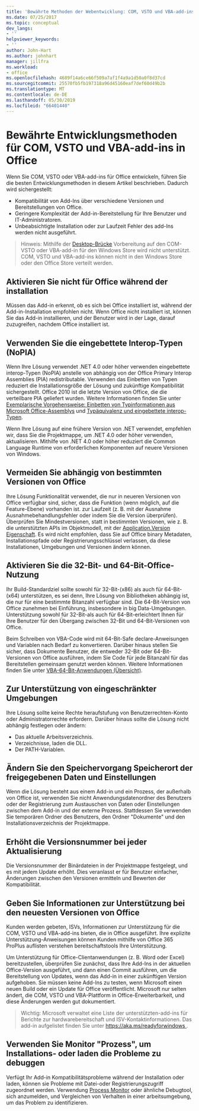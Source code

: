 ```yaml
---
title: 'Bewährte Methoden der Webentwicklung: COM, VSTO und VBA-add-ins in Office'
ms.date: 07/25/2017
ms.topic: conceptual
dev_langs:
- ''
helpviewer_keywords:
- ''
author: John-Hart
ms.author: johnhart
manager: jillfra
ms.workload:
- office
ms.openlocfilehash: 4689f14a6ce66f509a7af1f4a9a1d50a0f8d37cd
ms.sourcegitcommit: 25570fb5fb197318a96d45160eaf7def60d49b2b
ms.translationtype: MT
ms.contentlocale: de-DE
ms.lasthandoff: 05/30/2019
ms.locfileid: "66401440"
---
```

# <a name="development-best-practices-for-com-vsto-and-vba-add-ins-in-office"></a>Bewährte Entwicklungsmethoden für COM, VSTO und VBA-add-ins in Office
  Wenn Sie COM, VSTO oder VBA-add-ins für Office entwickeln, führen Sie die besten Entwicklungsmethoden in diesem Artikel beschrieben.   Dadurch wird sichergestellt:

- Kompatibilität von Add-Ins über verschiedene Versionen und Bereitstellungen von Office.
- Geringere Komplexität der Add-in-Bereitstellung für Ihre Benutzer und IT-Administratoren.
- Unbeabsichtigte Installation oder zur Laufzeit Fehler des add-Ins werden nicht ausgeführt.

>Hinweis: Mithilfe der [Desktop-Brücke](/windows/uwp/porting/desktop-to-uwp-root) Vorbereitung auf den COM-VSTO oder VBA-add-in für den Windows Store wird nicht unterstützt. COM, VSTO und VBA-add-ins können nicht in den Windows Store oder den Office Store verteilt werden.

## <a name="do-not-check-for-office-during-installation"></a>Aktivieren Sie nicht für Office während der installation
 Müssen das Add-in erkennt, ob es sich bei Office installiert ist, während der Add-in-Installation empfohlen nicht. Wenn Office nicht installiert ist, können Sie das Add-in installieren, und der Benutzer wird in der Lage, darauf zuzugreifen, nachdem Office installiert ist.

## <a name="use-embedded-interop-types-nopia"></a>Verwenden Sie die eingebettete Interop-Typen (NoPIA)
Wenn Ihre Lösung verwendet .NET 4.0 oder höher verwenden eingebettete interop-Typen (NoPIA) anstelle von abhängig von der Office Primary Interop Assemblies (PIA) redistributable. Verwenden das Einbetten von Typen reduziert die Installationsgröße der Lösung und zukünftige Kompatibilität sichergestellt. Office 2010 ist die letzte Version von Office, die die verteilbare PIA geliefert wurden. Weitere Informationen finden Sie unter [Exemplarische Vorgehensweise: Einbetten von Typinformationen aus Microsoft Office-Assemblys](https://msdn.microsoft.com/library/ee317478.aspx) und [Typäquivalenz und eingebettete interop-Typen](/windows/uwp/porting/desktop-to-uwp-root).

Wenn Ihre Lösung auf eine frühere Version von .NET verwendet, empfehlen wir, dass Sie die Projektmappe, um .NET 4.0 oder höher verwenden, aktualisieren. Mithilfe von .NET 4.0 oder höher reduziert die Common Language Runtime von erforderlichen Komponenten auf neuere Versionen von Windows.

## <a name="avoid-depending-on-specific-office-versions"></a>Vermeiden Sie abhängig von bestimmten Versionen von Office
Ihre Lösung Funktionalität verwendet, die nur in neueren Versionen von Office verfügbar sind, sicher, dass die Funktion (wenn möglich, auf die Feature-Ebene) vorhanden ist. zur Laufzeit (z. B. mit der Ausnahme Ausnahmebehandlungsfehler oder indem Sie die Version überprüfen). Überprüfen Sie Mindestversionen, statt in bestimmten Versionen, wie z. B. die unterstützten APIs im Objektmodell, mit der [Application.Version Eigenschaft](<xref:Microsoft.Office.Interop.Excel._Application.Version%2A>). Es wird nicht empfohlen, dass Sie auf Office binary Metadaten, Installationspfade oder Registrierungsschlüssel verlassen, da diese Installationen, Umgebungen und Versionen ändern können.

## <a name="enable-both-32-bit-and-64-bit-office-usage"></a>Aktivieren Sie die 32-Bit- und 64-Bit-Office-Nutzung
Ihr Build-Standardziel sollte sowohl für 32-Bit-(x86) als auch für 64-Bit-(x64) unterstützen, es sei denn, Ihre Lösung von Bibliotheken abhängig ist, die nur für eine bestimmte Bitanzahl verfügbar sind. Die 64-Bit-Version von Office zunehmen bei Einführung, insbesondere in big Data-Umgebungen. Unterstützung sowohl für 32-Bit-als auch für 64-Bit-erleichtert Ihnen für Ihre Benutzer für den Übergang zwischen 32-Bit und 64-Bit-Versionen von Office.

Beim Schreiben von VBA-Code wird mit 64-Bit-Safe declare-Anweisungen und Variablen nach Bedarf zu konvertieren. Darüber hinaus stellen Sie sicher, dass Dokumente Benutzer, die entweder 32-Bit oder 64-Bit-Versionen von Office ausführen, indem Sie Code für jede Bitanzahl für das Bereitstellen gemeinsam genutzt werden können. Weitere Informationen finden Sie unter [VBA-64-Bit-Anwendungen (Übersicht)](/office/vba/Language/Concepts/Getting-Started/64-bit-visual-basic-for-applications-overview).

## <a name="support-restricted-environments"></a>Zur Unterstützung von eingeschränkter Umgebungen
Ihre Lösung sollte keine Rechte heraufstufung von Benutzerrechten-Konto oder Administratorrechte erfordern. Darüber hinaus sollte die Lösung nicht abhängig festlegen oder ändern:

- Das aktuelle Arbeitsverzeichnis.
- Verzeichnisse, laden die DLL.
- Der PATH-Variablen.

## <a name="change-the-save-location-of-shared-data-and-settings"></a>Ändern Sie den Speichervorgang Speicherort der freigegebenen Daten und Einstellungen
Wenn die Lösung besteht aus einem Add-in und ein Prozess, der außerhalb von Office ist, verwenden Sie nicht Anwendungsdatenordner des Benutzers oder der Registrierung zum Austauschen von Daten oder Einstellungen zwischen dem Add-in und der externe Prozess. Stattdessen Sie verwenden Sie temporären Ordner des Benutzers, den Ordner "Dokumente" und den Installationsverzeichnis der Projektmappe.

## <a name="increment-the-version-number-with-each-update"></a>Erhöht die Versionsnummer bei jeder Aktualisierung
Die Versionsnummer der Binärdateien in der Projektmappe festgelegt, und es mit jedem Update erhöht. Dies veranlasst er für Benutzer einfacher, Änderungen zwischen den Versionen ermitteln und Bewerten der Kompatibilität.

## <a name="provide-support-statements-for-the-latest-versions-of-office"></a>Geben Sie Informationen zur Unterstützung bei den neuesten Versionen von Office
Kunden werden gebeten, ISVs, Informationen zur Unterstützung für die COM, VSTO und VBA-add-ins bieten, die in Office ausgeführt. Ihre explizite Unterstützung-Anweisungen können Kunden mithilfe von Office 365 ProPlus auflisten verstehen bereitschaftstools Ihre Unterstützung.

Um Unterstützung für Office-Clientanwendungen (z. B. Word oder Excel) bereitzustellen, überprüfen Sie zunächst, dass Ihre Add-Ins in der aktuellen Office-Version ausgeführt, und dann einen Commit ausführen, um die Bereitstellung von Updates, wenn das Add-in in einer zukünftigen Version aufgehoben. Sie müssen keine Add-Ins zu testen, wenn Microsoft einen neuen Build oder ein Update für Office veröffentlicht. Microsoft nur selten ändert, die COM, VSTO und VBA-Plattform in Office-Erweiterbarkeit, und diese Änderungen werden gut dokumentiert.

>Wichtig: Microsoft verwaltet eine Liste der unterstützten-add-ins für Berichte zur hardwarebereitschaft und ISV-Kontaktinformationen. Das add-in aufgelistet finden Sie unter [ https://aka.ms/readyforwindows ](https://aka.ms/readyforwindows).

## <a name="use-process-monitor-to-help-debug-installation-or-loading-issues"></a>Verwenden Sie Monitor "Prozess", um Installations- oder laden die Probleme zu debuggen
Verfügt Ihr Add-in Kompatibilitätsprobleme während der Installation oder laden, können sie Probleme mit Datei-oder Registrierungszugriff zugeordnet werden. Verwendung [Process Monitor](/sysinternals/downloads/procmon) oder ähnliche Debugtool, sich anzumelden, und Vergleichen von Verhalten in einer arbeitsumgebung, um das Problem zu identifizieren.
